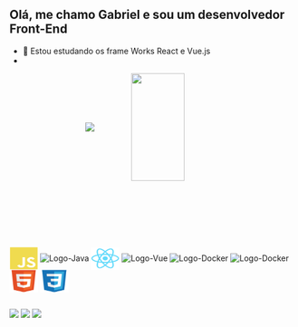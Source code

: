 
 ## Olá, me chamo Gabriel e sou um desenvolvedor Front-End

 - 🌱 Estou estudando os frame Works React e Vue.js
 -  

<div  align="center" style="margin-bottom:100px">

<img width=55% align="center"  src="https://github-readme-streak-stats.herokuapp.com?user=thhh07&theme=dark&mode=weekly" />

<img align="center" width="43%" height="190px" src="https://github-readme-stats.vercel.app/api/top-langs/?username=GabrielAdelino&layout=compact&hide_border=true&title_color=ffff&text_color=ffffff&bg_color=0d1117" />

##

</div>
<div style="display: inline_block"><br>
  <img align="center" alt="Logo-Js" height="40" width="50" src="https://raw.githubusercontent.com/devicons/devicon/master/icons/javascript/javascript-plain.svg">
    <img align="center" alt="Logo-Java" height="40" width="50" src="https://cdn.jsdelivr.net/gh/devicons/devicon/icons/java/java-original.svg">
  <!--<img align="center" alt="Logo-Ts" height="30" width="40" src="https://raw.githubusercontent.com/devicons/devicon/master/icons/typescript/typescript-plain.svg">-->
  <img align="center" alt="Logo-React" height="40" width="50" src="https://raw.githubusercontent.com/devicons/devicon/master/icons/react/react-original.svg">
   <img align="center" alt="Logo-Vue" height="40" width="50" src="https://cdn.jsdelivr.net/gh/devicons/devicon/icons/vuejs/vuejs-original.svg">
  <img align="center" alt="Logo-Docker" height="50" width="60" src="https://cdn.jsdelivr.net/gh/devicons/devicon/icons/docker/docker-original.svg">
  <img align="center" alt="Logo-Docker" height="60" width="70" src="https://cdn.jsdelivr.net/gh/devicons/devicon/icons/mysql/mysql-original-wordmark.svg">
  <img align="center" alt="Logo-HTML" height="40" width="50" src="https://raw.githubusercontent.com/devicons/devicon/master/icons/html5/html5-original.svg">
  <img align="center" alt="Logo-CSS" height="40" width="50" src="https://raw.githubusercontent.com/devicons/devicon/master/icons/css3/css3-original.svg">
   <!--<img align="center" alt="Logo-Python" height="30" width="40" src="https://raw.githubusercontent.com/devicons/devicon/master/icons/python/python-original.svg">-->
  <!--<img align="center" alt="Logo-Csharp" height="30" width="40" src="https://raw.githubusercontent.com/devicons/devicon/master/icons/csharp/csharp-original.svg">-->
</div>
  
  ##
 
<div> 
  <a href="https://instagram.com/gabrieladelino_" target="_blank"><img src="https://img.shields.io/badge/-Instagram-%23E4405F?style=for-the-badge&logo=instagram&logoColor=white" target="_blank"></a>
  <a href = "mailto:gabriel.adelinodev@gmail.com"><img src="https://img.shields.io/badge/-Gmail-%23333?style=for-the-badge&logo=gmail&logoColor=white" target="_blank"></a>
  <a href="https://www.linkedin.com/in/gabriel-adelino/" target="_blank"><img src="https://img.shields.io/badge/-LinkedIn-%230077B5?style=for-the-badge&logo=linkedin&logoColor=white" target="_blank"></a> 
  
</div>
